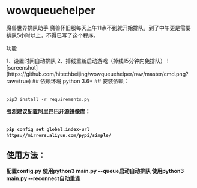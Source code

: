 # wowqueuehelper
魔兽世界排队助手
魔兽怀旧服每天上午11点不到就开始排队，到了中午更是需要排队5小时以上，不得已写了这个程序。
<p>功能</p>
1、设置时间自动排队
2、掉线重新启动游戏（掉线15分钟内免排队）
![screenshot](https://github.com/hitechbeijing/wowqueuehelper/raw/master/cmd.png?raw=true)
## 依赖环境
python 3.6+
## 安装依赖：

```shell

pip3 install -r requirements.py

```

<p><b>强烈建议配置阿里巴巴开源镜像库：<b></p>
  
```shell
  
pip config set global.index-url https://mirrors.aliyun.com/pypi/simple/

```
## 使用方法：<br/>
配置config.py
使用python3 main.py --queue启动自动排队
使用python3 main.py --reconnect自动重连

